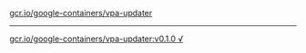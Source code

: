 [gcr.io/google-containers/vpa-updater](https://hub.docker.com/r/anjia0532/google-containers.vpa-updater/tags/) 

----
[gcr.io/google-containers/vpa-updater:v0.1.0 √](https://hub.docker.com/r/anjia0532/google-containers.vpa-updater/tags/)


